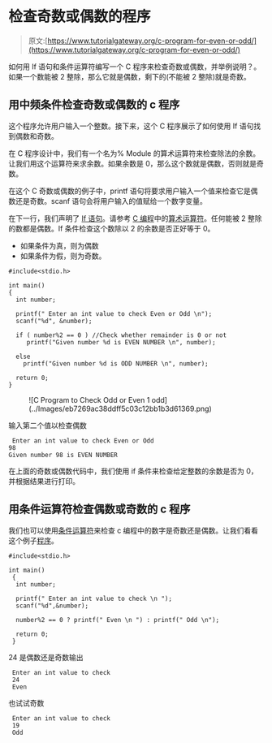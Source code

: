 # 检查奇数或偶数的程序

> 原文:[https://www.tutorialgateway.org/c-program-for-even-or-odd/](https://www.tutorialgateway.org/c-program-for-even-or-odd/)

如何用 If 语句和条件运算符编写一个 C 程序来检查奇数或偶数，并举例说明？。如果一个数能被 2 整除，那么它就是偶数，剩下的(不能被 2 整除)就是奇数。

## 用中频条件检查奇数或偶数的 c 程序

这个程序允许用户输入一个整数。接下来，这个 C 程序展示了如何使用 If 语句找到偶数和奇数。

在 C 程序设计中，我们有一个名为% Module 的算术运算符来检查除法的余数。让我们用这个运算符来求余数。如果余数是 0，那么这个数就是偶数，否则就是奇数。

在这个 C 奇数或偶数的例子中，printf 语句将要求用户输入一个值来检查它是偶数还是奇数。scanf 语句会将用户输入的值赋给一个数字变量。

在下一行，我们声明了 [If 语句](https://www.tutorialgateway.org/if-statement-in-c/ "If Statement in C")。请参考 [C 编程](https://www.tutorialgateway.org/c-programming/)中的[算术运算符](https://www.tutorialgateway.org/arithmetic-operators-in-c/)。任何能被 2 整除的数都是偶数。If 条件检查这个数除以 2 的余数是否正好等于 0。

*   如果条件为真，则为偶数
*   如果条件为假，则为奇数。

```
#include<stdio.h>

int main()
{
  int number;

  printf(" Enter an int value to check Even or Odd \n");
  scanf("%d", &number);

  if ( number%2 == 0 ) //Check whether remainder is 0 or not
     printf("Given number %d is EVEN NUMBER \n", number);

  else
    printf("Given number %d is ODD NUMBER \n", number);

  return 0;
}
```

<figure class="wp-block-image">![C Program to Check Odd or Even 1 odd](../Images/eb7269ac38ddff5c03c12bb1b3d61369.png)</figure>

输入第二个值以检查偶数

```
 Enter an int value to check Even or Odd 
98
Given number 98 is EVEN NUMBER 
```

在上面的奇数或偶数代码中，我们使用 if 条件来检查给定整数的余数是否为 0，并根据结果进行打印。

## 用条件运算符检查偶数或奇数的 c 程序

我们也可以使用[条件运算符](https://www.tutorialgateway.org/conditional-operator-in-c/)来检查 c 编程中的数字是奇数还是偶数。让我们看看这个例子[程序](https://www.tutorialgateway.org/c-programming-examples/)。

```
#include<stdio.h>

int main()
 {
  int number;

  printf(" Enter an int value to check \n ");
  scanf("%d",&number);

  number%2 == 0 ? printf(" Even \n ") : printf(" Odd \n");

  return 0;
 }
```

24 是偶数还是奇数输出

```
 Enter an int value to check
 24
 Even
```

也试试奇数

```
 Enter an int value to check
 19
 Odd
```